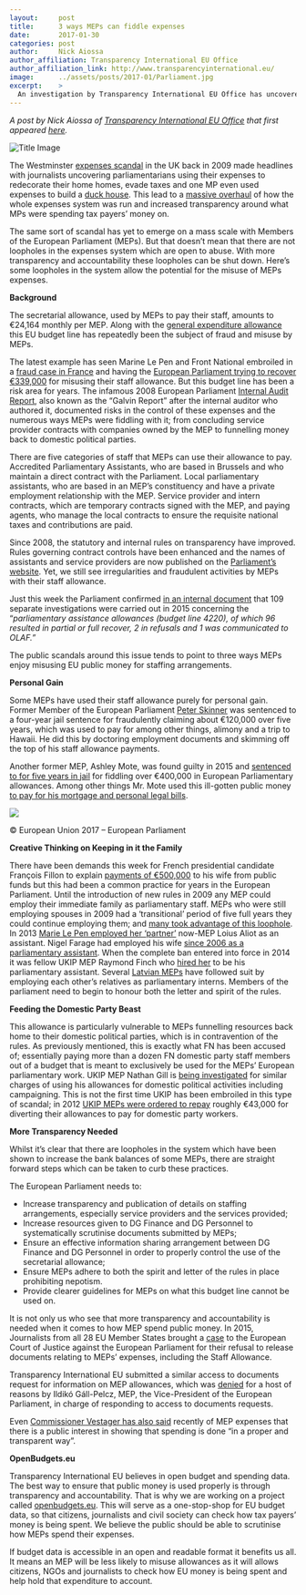 ```yaml
---
layout:     post
title:      3 ways MEPs can fiddle expenses
date:       2017-01-30
categories: post
author:     Nick Aiossa
author_affiliation: Transparency International EU Office
author_affiliation_link: http://www.transparencyinternational.eu/
image:      ../assets/posts/2017-01/Parliament.jpg
excerpt:    >
  An investigation by Transparency International EU Office has uncovered three ways MEPs fiddle with expenses.
---
```

_A post by Nick Aiossa of [Transparency International EU Office](http://transparencyinternational.eu/) that first appeared [here](http://transparency.eu/expenses/)._


<img alt="Title Image" src="{{site.baseurl}}/assets/posts/2017-01/titleimage.png">


The Westminster [expenses scandal](https://en.wikipedia.org/wiki/United_Kingdom_parliamentary_expenses_scandal) in the UK back in 2009 made headlines with journalists uncovering parliamentarians using their expenses to redecorate their home homes, evade taxes and one MP even used expenses to build a [duck house](https://www.theguardian.com/politics/2009/may/23/mps-expenses-conservatives). This lead to a [massive overhaul](https://www.theguardian.com/politics/2016/may/17/mps-expenses-martin-williams-parliament-ltd) of how the whole expenses system was run and increased transparency around what MPs were spending tax payers’ money on.

The same sort of scandal has yet to emerge on a mass scale with Members of the European Parliament (MEPs). But that doesn’t mean that there are not loopholes in the expenses system which are open to abuse. With more transparency and accountability these loopholes can be shut down. Here’s some loopholes in the system allow the potential for the misuse of MEPs expenses.

**Background**

The secretarial allowance, used by MEPs to pay their staff, amounts to €24,164 monthly per MEP. Along with the [general expenditure allowance](https://transparency.eu/we-need-to-talk-about-meps-expenses/) this EU budget line has repeatedly been the subject of fraud and misuse by MEPs.

The latest example has seen Marine Le Pen and Front National embroiled in a [fraud case in France](http://www.politico.eu/article/marine-le-pens-party-under-investigation-for-fraud-national-front/) and having the [European Parliament trying to recover €339,000](http://www.politico.eu/article/european-parliament-seeks-339000-euros-from-marine-le-pen-national-front-france/) for misusing their staff allowance. But this budget line has been a risk area for years. The infamous 2008 European Parliament [Internal Audit Report](http://www.europarl.europa.eu/register/audit/EP-PE_ADT(2006)0002_EN.pdf), also known as the “Galvin Report” after the internal auditor who authored it, documented risks in the control of these expenses and the numerous ways MEPs were fiddling with it; from concluding service provider contracts with companies owned by the MEP to funnelling money back to domestic political parties.

There are five categories of staff that MEPs can use their allowance to pay. Accredited Parliamentary Assistants, who are based in Brussels and who maintain a direct contract with the Parliament. Local parliamentary assistants, who are based in an MEP’s constituency and have a private employment relationship with the MEP. Service provider and intern contracts, which are temporary contracts signed with the MEP, and paying agents, who manage the local contracts to ensure the requisite national taxes and contributions are paid.

Since 2008, the statutory and internal rules on transparency have improved. Rules governing contract controls have been enhanced and the names of assistants and service providers are now published on the [Parliament’s website](http://www.europarl.europa.eu/meps/en/assistants.html). Yet, we still see irregularities and fraudulent activities by MEPs with their staff allowance.

Just this week the Parliament confirmed [in an internal document](http://transparency.eu/wp-content/uploads/2017/01/Discharge-.pdf) that 109 separate investigations were carried out in 2015 concerning the “_parliamentary assistance allowances (budget line 4220), of which 96 resulted in partial or full recover, 2 in refusals and 1 was communicated to OLAF.”_

The public scandals around this issue tends to point to three ways MEPs enjoy misusing EU public money for staffing arrangements.

**Personal Gain**

Some MEPs have used their staff allowance purely for personal gain. Former Member of the European Parliament [Peter Skinner](http://www.bbc.com/news/uk-england-sussex-36167299) was sentenced to a four-year jail sentence for fraudulently claiming about €120,000 over five years, which was used to pay for among other things, alimony and a trip to Hawaii. He did this by doctoring employment documents and skimming off the top of his staff allowance payments.

Another former MEP, Ashley Mote, was found guilty in 2015 and [sentenced to for five years in jail](http://www.politico.eu/article/mote-ashley-jailed-fraud-european-parliament-case-uk-ukip-farage/) for fiddling over €400,000 in European Parliamentary allowances. Among other things Mr. Mote used this ill-gotten public money [to pay for his mortgage and personal legal bills](http://www.bbc.com/news/uk-politics-33508850).

[![](http://transparency.eu/wp-content/uploads/2017/01/31666053823_ab0a19eeab_k-e1485440276509-750x313.jpg)](https://www.flickr.com/photos/european_parliament/31666053823/in/dateposted/)

© European Union 2017 – European Parliament

</div>

**Creative Thinking on Keeping in it the Family**

There have been demands this week for French presidential candidate François Fillon to explain [payments of €500,000](http://www.leparisien.fr/politique/affaire-penelope-fillon-le-parquet-financier-ouvre-une-enquete-25-01-2017-6617373.php) to his wife from public funds but this had been a common practice for years in the European Parliament. Until the introduction of new rules in 2009 any MEP could employ their immediate family as parliamentary staff. MEPs who were still employing spouses in 2009 had a ‘transitional’ period of five full years they could continue employing them; and [many took advantage of this loophole](http://www.telegraph.co.uk/news/newstopics/mps-expenses/6347266/British-MEPs-exploit-loophole-to-pay-relatives-to-work-for-them.html). In 2013 [Marie Le Pen employed her ‘partner’](http://www.huffingtonpost.fr/2017/01/25/pourquoi-le-fn-ne-surfe-pas-sur-la-polemique-autour-de-penelope/) now-MEP Loius Aliot as an assistant. Nigel Farage had employed his wife [since 2006 as a parliamentary assistant](https://www.ft.com/content/5061f83a-aad1-11e3-83a2-00144feab7de). When the complete ban entered into force in 2014 it was fellow UKIP MEP Raymond Finch who [hired her](http://www.independent.co.uk/news/uk/politics/ukip-leaders-wife-is-paid-with-public-money-it-is-revealed-following-his-denial-on-googleboxs-steph-9928490.html) to be his parliamentary assistant. Several [Latvian MEPs](https://en.rebaltica.lv/2016/11/meps-cant-hire-relatives-ask-the-latvians-how-to-get-around-the-rules/) have followed suit by employing each other’s relatives as parliamentary interns. Members of the parliament need to begin to honour both the letter and spirit of the rules.

**Feeding the Domestic Party Beast**

This allowance is particularly vulnerable to MEPs funnelling resources back home to their domestic political parties, which is in contravention of the rules. As previously mentioned, this is exactly what FN has been accused of; essentially paying more than a dozen FN domestic party staff members out of a budget that is meant to exclusively be used for the MEPs’ European parliamentary work. UKIP MEP Nathan Gill is [being investigated](http://www.bbc.com/news/uk-wales-politics-37247878) for similar charges of using his allowances for domestic political activities including campaigning. This is not the first time UKIP has been embroiled in this type of scandal; in 2012 [UKIP MEPs were ordered to repay](https://www.theguardian.com/politics/2012/apr/20/ukip-meps-misused-eu-allowances) roughly €43,000 for diverting their allowances to pay for domestic party workers.

**More Transparency Needed**

Whilst it’s clear that there are loopholes in the system which have been shown to increase the bank balances of some MEPs, there are straight forward steps which can be taken to curb these practices.

The European Parliament needs to:

*   Increase transparency and publication of details on staffing arrangements, especially service providers and the services provided;
*   Increase resources given to DG Finance and DG Personnel to systematically scrutinise documents submitted by MEPs;
*   Ensure an effective information sharing arrangement between DG Finance and DG Personnel in order to properly control the use of the secretarial allowance;
*   Ensure MEPs adhere to both the spirit and letter of the rules in place prohibiting nepotism.
*   Provide clearer guidelines for MEPs on what this budget line cannot be used on.

It is not only us who see that more transparency and accountability is needed when it comes to how MEP spend public money. In 2015, Journalists from all 28 EU Member States brought a [case](http://transparency.eu/wp-content/uploads/2017/01/Case.pdf) to the European Court of Justice against the European Parliament for their refusal to release documents relating to MEPs’ expenses, including the Staff Allowance.

Transparency International EU submitted a similar access to documents request for information on MEP allowances, which was [denied](http://transparency.eu/wp-content/uploads/2017/01/Response-to-the-appeal.pdf) for a host of reasons by Ildikó Gáll-Pelcz, MEP, the Vice-President of the European Parliament, in charge of responding to access to documents requests.

Even [Commissioner Vestager has also said](http://www.ir-d.dk/2017/01/eu-commissioner-says-meps-should-open-up/) recently of MEP expenses that there is a public interest in showing that spending is done “in a proper and transparent way”.

**OpenBudgets.eu**

Transparency International EU believes in open budget and spending data. The best way to ensure that public money is used properly is through transparency and accountability. That is why we are working on a project called [openbudgets.eu](http://www.openbudget.eu). This will serve as a one-stop-shop for EU budget data, so that citizens, journalists and civil society can check how tax payers’ money is being spent. We believe the public should be able to scrutinise how MEPs spend their expenses.

If budget data is accessible in an open and readable format it benefits us all. It means an MEP will be less likely to misuse allowances as it will allows citizens, NGOs and journalists to check how EU money is being spent and help hold that expenditure to account.



